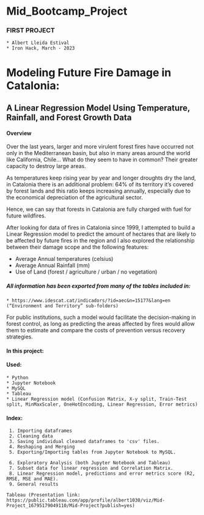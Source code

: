 # Mid_Bootcamp_Project

### FIRST PROJECT

    * Albert Lleida Estival
    * Iron Hack, March - 2023



# Modeling Future Fire Damage in Catalonia: 
## A Linear Regression Model Using Temperature, Rainfall, and Forest Growth Data



#### Overview

Over the last years, larger and more virulent forest fires have occurred not only in the Mediterranean basin, but also in many areas around the world like California, Chile… What do they seem to have in common? Their greater capacity to destroy large areas.

As temperatures keep rising year by year and longer droughts dry the land, in Catalonia there is an additional problem: 64% of its territory it’s covered by forest lands and this ratio keeps increasing annually, especially due to the economical depreciation of the agricultural sector.

Hence, we can say that forests in Catalonia are fully charged with fuel for future wildfires.

After looking for data of fires in Catalonia since 1999, I attempted to build a Linear Regression model to predict the amount of hectares that are likely to be affected by future fires in the region and I also explored the relationship between their damage scope and the following features:

* Average Annual temperatures (celsius)
* Average Annual Rainfall (mm)
* Use of Land (forest / agriculture / urban / no vegetation)

##### All information has been exported from many of the tables included in:

    * https://www.idescat.cat/indicadors/?id=aec&n=15177&lang=en  (“Environment and Territory” sub-folders)


For public institutions, such a model would facilitate the decision-making in forest control, as long as predicting the areas affected by fires would allow them to estimate and compare the costs of prevention versus recovery strategies.




#### In this project:

#### Used:

    * Python
    * Jupyter Notebook
    * MySQL
    * Tableau
    * Linear Regression model (Confusion Matrix, X-y split, Train-Test split, MinMaxScaler, OneHotEncoding, Linear Regression, Error metrics)


#### Index:

     1. Importing dataframes
     2. Cleaning data
     3. Saving individual cleaned dataframes to 'csv' files.
     4. Reshaping and Merging
     5. Exporting/Importing tables from Jupyter Notebook to MySQL.
     
     6. Exploratory Analysis (both Jupyter Notebook and Tableau)
     7. Subset data for linear regression and Correlation Matrix.
     8. Linear Regression model, predictions and error metrics score (R2, RMSE, MSE and MAE).
     9. General results

    Tableau (Presentation link: https://public.tableau.com/app/profile/albert1030/viz/Mid-Project_16795179049110/Mid-Project?publish=yes)


